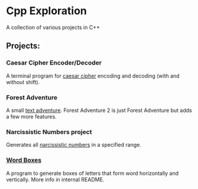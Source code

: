 # Cpp Exploration
A collection of various projects in C++ 

## Projects: 
### Caesar Cipher Encoder/Decoder
A terminal program for [caesar cipher](https://en.wikipedia.org/wiki/Caesar_cipher) encoding and decoding (with and without shift).

### Forest Adventure
A small [text adventure](https://en.wikipedia.org/wiki/Interactive_fiction). Forest Adventure 2 is just Forest Adventure but adds a few more features.

### Narcissistic Numbers project
Generates all [narcissistic numbers]( https://en.wikipedia.org/wiki/Narcissistic_number) in a specified range.

### [Word Boxes](./wordBoxes/)
A program to generate boxes of letters that form word horizontally and vertically. More info in internal README.
